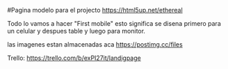 #Pagina modelo para el projecto
https://html5up.net/ethereal


Todo lo vamos a hacer "First mobile" esto significa se disena primero para un celular y despues table y luego para monitor.

las imagenes estan almacenadas aca
https://postimg.cc/files

Trello:
    https://trello.com/b/exPI27it/landigpage